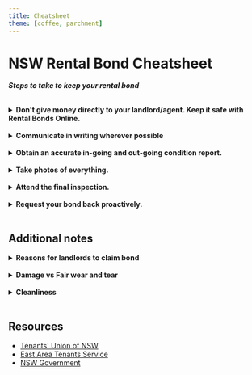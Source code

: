 ```yaml
---
title: Cheatsheet
theme: [coffee, parchment]
---
```


<style>
summary {
    cursor: pointer;
}
</style>

# NSW Rental Bond Cheatsheet

**_Steps to take to keep your rental bond_**

<br>

<details>

<summary><strong>Don't give money directly to your landlord/agent. Keep it safe with Rental Bonds Online.</strong></summary>

Register your bond with [Rental Bonds Online (RBO)](https://www.nsw.gov.au/housing-and-construction/renting-a-place-to-live/residential-rental-bonds/rental-bonds-online-for-tenants "Rental Bonds Online"), a service offered by NSW Fair Trading.<br>
RBO stores your bond money in escrow so that your landlord can only take your bond if a formal claim has been made (which you can contest).

If you give bond money directly to your landlord or agent your bond rights still legally apply, but it is much easier for them to unlawfully take your bond.<br>
If you are asked to pay your bond in cash directly to a landlord or agent, you should instead suggest using RBO. A landlord/agent refusing to lodge bond through RBO should be treated with suspicion and ideally avoided.

</details>
<br>

<details>

<summary><strong>Communicate in writing wherever possible</strong></summary>

Communications throughout the tenancy can be important evidence during a bond dispute. Emails are ideal, as they automatically record date, time, and recipients, and they are also stored on a searchable server.<br>
If communication is done verbally, you should follow up with an email to the landlord/agent confirming the notable things discussed. **Note:** NSW law requires that both parties consent to an audio recording of a conversation.

</details>
<br>

<details>

<summary><strong>Obtain an accurate in-going and out-going condition report.</strong></summary>

A condition report is a document that states the condition of the property's features at the beginning and end of the tenancy, as seen by tenant and landlord/agent. The condition report form can be found [here](https://www.nsw.gov.au/housing-and-construction/rental-forms-surveys-and-data/resources/residential-tenancy-condition-report "Residential tenancy condition report").

Condition reports are a requirement for tenancies and form an important piece of evidence in many bond disputes.<br>
It's important that you carefully review the landlord/agent's report and disagree and comment where necessary. Ensure you document your disagreements both in writing and with photographs.

</details>
<br>

<details>

<summary><strong>Take photos of everything.</strong></summary>

Photos are an important piece of evidence in many bond disputes, and you should always take photos at the start and end of the tenancy. Here are some tips for taking photos of the property:

- Take the photos before moving in and after moving out. Furniture can obscure walls and surfaces, so it's good to take the photos when the property is empty.
- Take photos of _everything_. For each room, take a photo of each wall, the floor and ceiling. Also take a close-up photo of any fittings like light switches, powerpoints, and taps.
- Add a date-stamp to the photos if you can. The date a photo was taken can be significant in a bond dispute, and it is much easier if the date is stamped on the photo itself.

</details>
<br>

<details>

<summary><strong>Attend the final inspection.</strong></summary>

The final inspection is a walk-through of the property by the landlord/agent to ensure the property is left in a similar condition to when the tenancy began.<br>
The out-going condition report should be filled based on the final inspection. Ideally, your photos of the property will be taken on the same date as the final inspection, or as close to it as possible.<br>

The landlord/agent must give you an opportunity to attend the final inspection - and you should attend.<br>
By the end of the final inspection, the landlord/agent should either accept the property in its condition or identify the damage they believe the property has sustained.<br>

The property should be empty and clean by the final inspection.<br>
**Note: there is no obligation to have the property professionally cleaned, unless otherwise stated in the lease agreement. The standard expectation is for the property to be as clean as it was at the beginning of the tenancy, with reasonable wear and tear.**

</details>
<br>

<details>

<summary><strong>Request your bond back proactively.</strong></summary>

The bond refund request can be submitted through [RBO](https://www.nsw.gov.au/housing-and-construction/renting-a-place-to-live/residential-rental-bonds/rental-bonds-online-for-tenants "Rental Bonds Online") by either the tenant or the landlord/agent.

- If the landlord/agent doesn't identify any damage, you should request the entire bond through RBO as soon as the final inspection is complete. It is reasonable to request the bond back if the landlord/agent cannot identify claimable damage during the final inspection.<br>
- If the landlord/agent states that there is damage and/or cause to withhold bond, or if they are unsure and will "get back to you", urge them to identify the damage and be specific. It _is_ reasonable for the landlord/agent to not know the cost of the damage (as this must be quoted by professionals), but it _isn't_ reasonable for them to refuse to identify the damage itself.

If the landlord/agent is asking for a portion of your bond, but you disagree with their reasons, you should request the portion of the bond you think is fair as soon as possible. It is free to request a refund but there is a fee for countering a landlord's claim, i.e. if the landlord claims a portion of the bond you will need to pay a fee to refute this claim in front of the tribunal.

</details>
<br>

## Additional notes

<details>

<summary><strong>Reasons for landlords to claim bond</strong></summary>

Fair Trading [lists the following](https://www.nsw.gov.au/housing-and-construction/renting-a-place-to-live/residential-rental-bonds/dealing-bond-disputes-for-tenants "Dealing with bond disputes") as the main reasons for landlords to claim a portion of your bond (there may be other valid reasons):

- you owe money for unpaid rent
- you have broken the lease early and there is a break fee
- you have not cleaned the property to the same standard as the start of the tenancy
- you have not returned the keys or other security devices and locks need replacement. 
- you have left the property with damage beyond fair wear and tear. 
- you have unpaid water usage costs (if landlord has requested payment within 3 months of getting the bill).

</details>
<br>

<details>

<summary><strong>Damage vs Fair wear and tear</strong></summary>

Damage is the result of negligent, irresponsible or intentional actions by the tenant.<br>
Fair wear and tear is the deterioration that occurs over time to the property through normal use.<br>

Tenants are responsible for compensating the landlord for damage, but not fair wear and tear.

Fair Trading [provides these examples](https://www.nsw.gov.au/housing-and-construction/rules/fair-wear-and-tear-versus-damage-rental-properties "Fair wear and tear versus damage") of damage and fair wear and tear:

| Fair wear and tear                                                    | Damage                                                                        |
|-----------------------------------------------------------------------|-------------------------------------------------------------------------------|
| Faded curtains or frayed cords                                        | Missing or torn curtains                                                      |
| Furniture indentations and traffic marks on the carpet                | Stains or burn marks on the carpet                                            |
| Scuffed up wooden floors                                              | Badly scratched or gouged wooden floors                                       |
| Faded, chipped or cracked paint                                       | Unapproved, poor quality paint job                                            |
| Worn kitchen benchtop                                                 | Burns or cuts in bench top                                                    |
| Loose hinges or handles on doors or windows and worn sliding tracks   | Broken glass                                                                  |
| Water stains on carpet from rain through leaking roof or bad plumbing | Water stains on carpet caused by overflowing bath or indoor pot plants        |
| Paint worn off wall near light switch                                 | Damage to paint caused by removing posters stuck with blu-tack or sticky tape |

The East Area Tenants Service provides [a comprehensive list](https://eats.org.au/tenants) of examples of real cases in the tribunal of damage vs fair wear and tear.

</details>
<br>

<details>

<summary><strong>Cleanliness</strong></summary>

Tenants are expected to leave the property as clean as when they moved in, not including fair wear and tear.<br>
There is no obligation to have the property professionally cleaned, unless otherwise stated in the lease agreement. The most common reason for a professional clean to be warranted is when pets have been present, where the lease may require a steam-cleaning of carpet.

</details>
<br>

## Resources

- [Tenants' Union of NSW](https://www.tenants.org.au "Tenants' Union of NSW")
- [East Area Tenants Service](https://eats.org.au/tenants "East Area Tenants Service")
- [NSW Government](https://www.nsw.gov.au/housing-and-construction/renting-a-place-to-live/residential-rental-bonds "Residential rental bonds")
